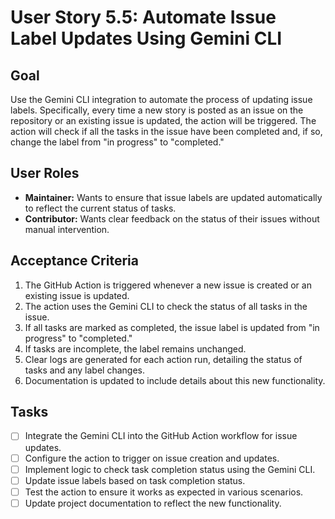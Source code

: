 # User Story 5.5: Automate Issue Label Updates Using Gemini CLI

## Goal

Use the Gemini CLI integration to automate the process of updating issue labels. Specifically, every time a new story is
posted as an issue on the repository or an existing issue is updated, the action will be triggered. The action will
check if all the tasks in the issue have been completed and, if so, change the label from "in progress" to "completed."

## User Roles

- **Maintainer:** Wants to ensure that issue labels are updated automatically to reflect the current status of tasks.
- **Contributor:** Wants clear feedback on the status of their issues without manual intervention.

## Acceptance Criteria

1. The GitHub Action is triggered whenever a new issue is created or an existing issue is updated.
2. The action uses the Gemini CLI to check the status of all tasks in the issue.
3. If all tasks are marked as completed, the issue label is updated from "in progress" to "completed."
4. If tasks are incomplete, the label remains unchanged.
5. Clear logs are generated for each action run, detailing the status of tasks and any label changes.
6. Documentation is updated to include details about this new functionality.

## Tasks

- [ ] Integrate the Gemini CLI into the GitHub Action workflow for issue updates.
- [ ] Configure the action to trigger on issue creation and updates.
- [ ] Implement logic to check task completion status using the Gemini CLI.
- [ ] Update issue labels based on task completion status.
- [ ] Test the action to ensure it works as expected in various scenarios.
- [ ] Update project documentation to reflect the new functionality.
